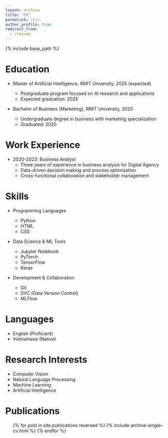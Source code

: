 ```yaml
---
layout: archive
title: "CV"
permalink: /cv/
author_profile: true
redirect_from:
  - /resume
---
```


{% include base_path %}

Education
======
* Master of Artificial Intelligence, RMIT University, 2025 (expected)
  * Postgraduate program focused on AI research and applications
  * Expected graduation: 2025

* Bachelor of Business (Marketing), RMIT University, 2020
  * Undergraduate degree in business with marketing specialization
  * Graduated: 2020

Work Experience
======
* 2020-2023: Business Analyst
  * Three years of experience in business analysis for Digital Agency
  * Data-driven decision making and process optimization
  * Cross-functional collaboration and stakeholder management

Skills
======
* Programming Languages
  * Python
  * HTML
  * CSS

* Data Science & ML Tools
  * Jupyter Notebook
  * PyTorch
  * TensorFlow
  * Keras

* Development & Collaboration
  * Git
  * DVC (Data Version Control)
  * MLFlow

Languages
======
* English (Proficient)
* Vietnamese (Native)

Research Interests
======
* Computer Vision
* Natural Language Processing
* Machine Learning
* Artificial Intelligence

Publications
======
  <ul>{% for post in site.publications reversed %}
    {% include archive-single-cv.html %}
  {% endfor %}</ul>